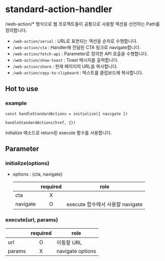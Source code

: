 # standard-action-handler

/web-action/\* 형식으로 웹 프로젝트들이 공통으로 사용할 액션을 선언하는 Path를 정의합니다.

- `/web-action/serial` : URL로 표현되는 액션을 순차로 수행합니다.
- `/web-action/cta` : Handler에 전달된 CTA 링크로 navigate합니다.
- `/web-action/fetch-api` : Parameter로 정의한 API 호출을 수행합니다.
- `/web-action/show-toast` : Toast 메시지를 출력합니다.
- `/web-action/share` : 현재 페이지의 URL을 복사합니다.
- `/web-action/copy-to-clipboard` : 텍스트를 클립보드에 복사합니다.

## Hot to use

### example

```
const handleStandardActions = initialize({ navigate })

handleStandardActions(href, {})

```

initialize 메소드로 return된 execute 함수를 사용합니다.

## Parameter

### initialize(options)

- options : {cta, navigate}

  |          | required | role                             |
  | -------- | :------: | -------------------------------- |
  | cta      |    X     |                                  |
  | navigate |    O     | execute 함수에서 사용할 navigate |

### execute(url, params)

|        | required | role             |
| ------ | :------: | ---------------- |
| url    |    O     | 이동할 URL       |
| params |    X     | navigate options |
